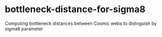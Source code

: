 # bottleneck-distance-for-sigma8
Computing bottleneck distances between Cosmic webs to distnguish by sigma8 parameter
